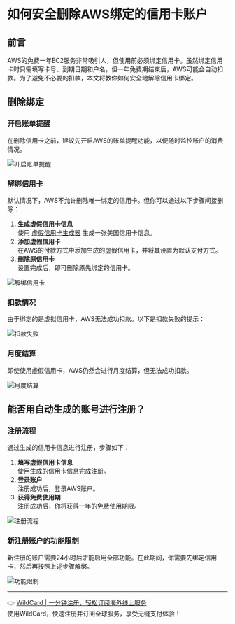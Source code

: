 # 如何安全删除AWS绑定的信用卡账户

## 前言

AWS的免费一年EC2服务非常吸引人，但使用前必须绑定信用卡。虽然绑定信用卡时只需填写卡号、到期日期和户名，但一年免费期结束后，AWS可能会自动扣款。为了避免不必要的扣款，本文将教你如何安全地解除信用卡绑定。

## 删除绑定

### 开启账单提醒

在删除信用卡之前，建议先开启AWS的账单提醒功能，以便随时监控账户的消费情况。

![开启账单提醒](https://bbtdd.com/img/76112449540.webp)

### 解绑信用卡

默认情况下，AWS不允许删除唯一绑定的信用卡。但你可以通过以下步骤间接删除：

1. **生成虚假信用卡信息**  
   使用 [虚假信用卡生成器](http://haoweichi.com/) 生成一张美国信用卡信息。
2. **添加虚假信用卡**  
   在AWS的付款方式中添加生成的虚假信用卡，并将其设置为默认支付方式。
3. **删除原信用卡**  
   设置完成后，即可删除原先绑定的信用卡。

![解绑信用卡](https://bbtdd.com/img/8090794674.webp)

### 扣款情况

由于绑定的是虚拟信用卡，AWS无法成功扣款。以下是扣款失败的提示：

![扣款失败](https://bbtdd.com/img/768913797158622.webp)

### 月度结算

即使使用虚假信用卡，AWS仍然会进行月度结算，但无法成功扣款。

![月度结算](https://bbtdd.com/img/654981332893.webp)

## 能否用自动生成的账号进行注册？

### 注册流程

通过生成的信用卡信息进行注册，步骤如下：

1. **填写虚假信用卡信息**  
   使用生成的信用卡信息完成注册。
2. **登录账户**  
   注册成功后，登录AWS账户。
3. **获得免费使用期**  
   注册成功后，你将获得一年的免费使用期限。

![注册流程](https://bbtdd.com/img/8537098871340829.webp)

### 新注册账户的功能限制

新注册的账户需要24小时后才能启用全部功能。在此期间，你需要先绑定信用卡，然后再按照上述步骤解绑。

![功能限制](https://bbtdd.com/img/01042028962.webp)

---

👉 [WildCard | 一分钟注册，轻松订阅海外线上服务](https://bbtdd.com/WildCard)  
使用WildCard，快速注册并订阅全球服务，享受无缝支付体验！
